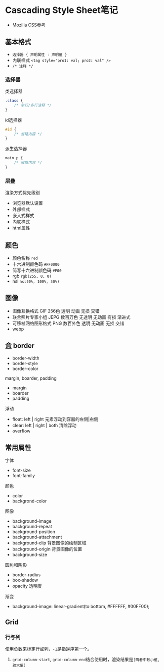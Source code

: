 # Cascading Style Sheet笔记

- [Mozilla CSS参考](https://developer.mozilla.org/en-US/docs/Web/CSS)

## 基本格式

- `选择器 { 声明属性 : 声明值 }`
- 内联样式 `<tag style="pro1: val; pro2: val" />`
- `/* 注释 */`

### 选择器

类选择器

```css
.class {
    /* 单行/多行注释 */
}
```

id选择器

```css
#id {
    /* 省略内容 */
}
```

派生选择器

```css
main p {
    /* 省略内容 */
}
```

### 层叠

渲染方式优先级别

- 浏览器默认设置
- 外部样式
- 嵌入式样式
- 内联样式
- html属性

## 颜色

- 颜色名称 `red`
- 十六进制颜色码 `#FF0000`
- 简写十六进制颜色码 `#F00`
- rgb `rgb(255, 0, 0)`
- hsl `hsl(0%, 100%, 50%)`

## 图像

- 图像互换格式 GIF 256色 透明 动画 无损 交错
- 联合照片专家小组 JEPG 数百万色 无透明 无动画 有损 渐进式
- 可移植网络图形格式 PNG 数百外色 透明 无动画 无损 交错
- webp

## 盒 border

- border-width
- border-style
- border-color

margin, boarder, padding

- margin
- boarder
- padding

浮动

- float: left | right 元素浮动到容器的左侧|右侧
- clear: left | right | both 清除浮动
- overflow

## 常用属性

字体

- font-size
- font-family

颜色

- color
- backgrond-color

图像

- background-image
- background-repeat
- background-position
- background-attachment
- background-clip 背景图像的绘制区域
- background-origin 背景图像的位置
- background-size

圆角和阴影

- border-radius
- box-shadow
- opacity 透明度

渐变

- background-image: linear-gradient(to bottom, #FFFFFF, #00FF00);

## Grid

### 行与列

使用负数来标定行或列，`-1`是指逆序第一个。

1. `grid-column-start`, `grid-column-end`结合使用时，渲染结果是`[两者中较小值, 较大值)`
